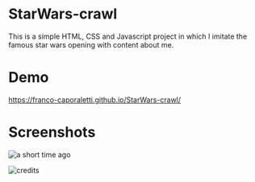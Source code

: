 # StarWars-crawl

This is a simple HTML, CSS and Javascript project in which I imitate the famous star wars opening with content about me.

# Demo
https://franco-caporaletti.github.io/StarWars-crawl/

# Screenshots

![a short time ago](https://user-images.githubusercontent.com/63564492/97611732-504f7a80-19f5-11eb-850a-e65179faaa26.png)

![credits](https://user-images.githubusercontent.com/63564492/97611736-5180a780-19f5-11eb-9709-b7e12b513b40.png)
